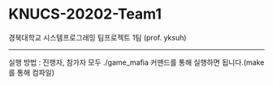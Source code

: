 # KNUCS-20202-Team1
경북대학교 시스템프로그래밍 팀프로젝트 1팀 (prof. yksuh)

---

실행 방법 : 진행자, 참가자 모두 ./game_mafia 커맨드를 통해 실행하면 됩니다.(make를 통해 컴파일)
